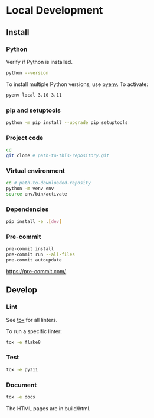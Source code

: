 # Local Development
## Install
### Python
Verify if Python is installed.
```sh
python --version
```

To install multiple Python versions, use [pyenv](https://github.com/pyenv/pyenv).
To activate:
```sh
pyenv local 3.10 3.11
```

### pip and setuptools
```sh
python -m pip install --upgrade pip setuptools
```

### Project code
```sh
cd
git clone # path-to-this-repository.git
```

### Virtual environment
```sh
cd # path-to-downloaded-reposity
python -m venv env
source env/bin/activate
```

### Dependencies
```sh
pip install -e .[dev]
```

### Pre-commit
```sh
pre-commit install
pre-commit run --all-files
pre-commit autoupdate
```

https://pre-commit.com/

## Develop
### Lint
See [tox](pyproject.toml) for all linters.

To run a specific linter:
```sh
tox -e flake8
```

### Test
```sh
tox -e py311
```

### Document
```sh
tox -e docs
```
The HTML pages are in build/html.
